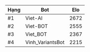 Hạng|Bot|Elo
---|---|---
#1|Viet-AI|2672
#2|Viet-BOT|2555
#3|Viet_BOT|2367
#4|Vinh_VariantsBot|2215
